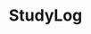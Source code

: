 ---
# order 필드로 카테고리를 정렬
order: 1
# 카테고리 이름
title: StudyLog
# 포스팅의 속할 카테고리를 지정할 때 사용
name: StudyLog

layout: category
# 해당 카테고리에 하위 카테고리로 정의할 카테고리 배열
children:
    - ComputerVision
    - Git&GitHub
    - Cpp
    
# 메인 아이콘
icon: <img width="96" height="96" src="https://img.icons8.com/?size=100&id=6895&format=png&color=BC52FA" alt="external-Project-graphic-design-goofy-color-kerismaker"/>
---